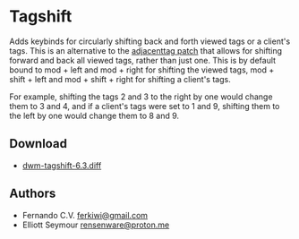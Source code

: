 Tagshift
========
Adds keybinds for circularly shifting back and forth viewed tags or a client's tags. This is an alternative to the [adjacenttag patch](https://dwm.suckless.org/patches/adjacenttag/) that allows for shifting forward and back all viewed tags, rather than just one. This is by default bound to mod + left and mod + right for shifting the viewed tags, mod + shift + left and mod + shift + right for shifting a client's tags.

For example, shifting the tags 2 and 3 to the right by one would change them to 3 and 4, and if a client's tags were set to 1 and 9, shifting them to the left by one would change them to 8 and 9.

Download
--------
* [dwm-tagshift-6.3.diff](dwm-tagshift-6.3.diff)

Authors
-------
* Fernando C.V. <ferkiwi@gmail.com>
* Elliott Seymour <rensenware@proton.me>
